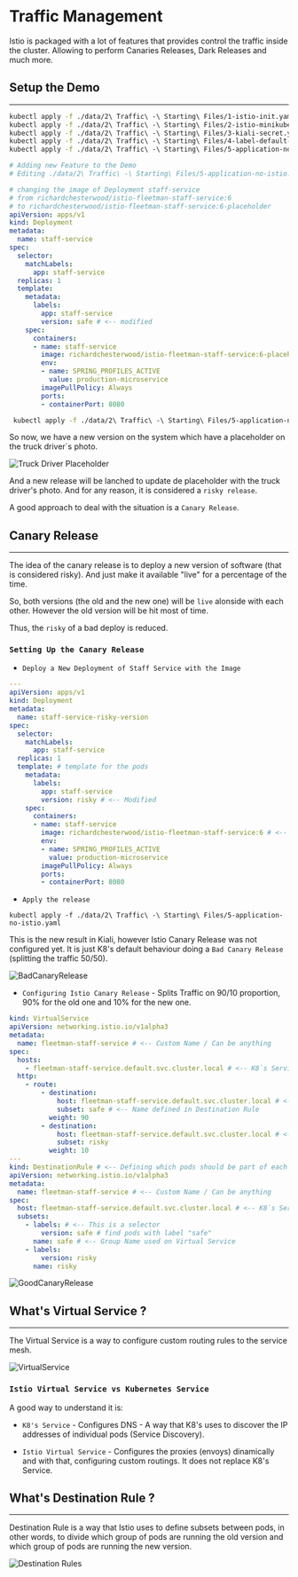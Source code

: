 # Traffic Management

Istio is packaged with a lot of features that provides control the traffic inside the cluster. Allowing to perform Canaries Releases, Dark Releases and much more.

## Setup the Demo
---

```bash
kubectl apply -f ./data/2\ Traffic\ -\ Starting\ Files/1-istio-init.yaml
kubectl apply -f ./data/2\ Traffic\ -\ Starting\ Files/2-istio-minikube.yaml
kubectl apply -f ./data/2\ Traffic\ -\ Starting\ Files/3-kiali-secret.yaml
kubectl apply -f ./data/2\ Traffic\ -\ Starting\ Files/4-label-default-namespace.yaml
kubectl apply -f ./data/2\ Traffic\ -\ Starting\ Files/5-application-no-istio.yaml
```

```yaml
# Adding new Feature to the Demo
# Editing ./data/2\ Traffic\ -\ Starting\ Files/5-application-no-istio.yaml

# changing the image of Deployment staff-service
# from richardchesterwood/istio-fleetman-staff-service:6
# to richardchesterwood/istio-fleetman-staff-service:6-placeholder
apiVersion: apps/v1
kind: Deployment
metadata:
  name: staff-service
spec:
  selector:
    matchLabels:
      app: staff-service
  replicas: 1
  template:
    metadata:
      labels:
        app: staff-service
        version: safe # <-- modified
    spec:
      containers:
      - name: staff-service
        image: richardchesterwood/istio-fleetman-staff-service:6-placeholder # <-- modified
        env:
        - name: SPRING_PROFILES_ACTIVE
          value: production-microservice
        imagePullPolicy: Always
        ports:
        - containerPort: 8080
```

```bash
 kubectl apply -f ./data/2\ Traffic\ -\ Starting\ Files/5-application-no-istio.yaml 
```

So now, we have a new version on the system which have a placeholder on the truck driver`s photo.

![Truck Driver Placeholder](./artifacts/05-TruckDriverPlaceHolder.png)

And a new release will be lanched to update de placeholder with the truck driver's photo. And for any reason, it is considered a `risky release`.

A good approach to deal with the situation is a `Canary Release`.

## Canary Release
---

The idea of the canary release is to deploy a new version of software (that is considered risky). And just make it available "live" for a percentage of the time.

So, both versions (the old and the new one) will be `live` alonside with each other. However the old version will be hit most of time.

Thus, the `risky` of a bad deploy is reduced.

### `Setting Up the Canary Release`

- `Deploy a New Deployment of Staff Service with the Image`
```yaml
---
apiVersion: apps/v1
kind: Deployment
metadata:
  name: staff-service-risky-version
spec:
  selector:
    matchLabels:
      app: staff-service
  replicas: 1
  template: # template for the pods
    metadata:
      labels:
        app: staff-service
        version: risky # <-- Modified 
    spec:
      containers:
      - name: staff-service
        image: richardchesterwood/istio-fleetman-staff-service:6 # <-- Modified with the new risky image
        env:
        - name: SPRING_PROFILES_ACTIVE
          value: production-microservice
        imagePullPolicy: Always
        ports:
        - containerPort: 8080
```

- `Apply the release`
```ssh
kubectl apply -f ./data/2\ Traffic\ -\ Starting\ Files/5-application-no-istio.yaml
```

This is the new result in Kiali, however Istio Canary Release was not configured yet. It is just K8's default behaviour doing a `Bad Canary Release` (splitting the traffic 50/50).

![BadCanaryRelease](./artifacts/05-BadCanaryRelease.png)

- `Configuring Istio Canary Release` - Splits Traffic on 90/10 proportion, 90% for the old one and 10% for the new one.
```yaml
kind: VirtualService
apiVersion: networking.istio.io/v1alpha3
metadata:
  name: fleetman-staff-service # <-- Custom Name / Can be anything
spec:
  hosts:
    - fleetman-staff-service.default.svc.cluster.local # <-- K8`s Service DNS Name
  http:
    - route:
        - destination:
            host: fleetman-staff-service.default.svc.cluster.local # <-- Target DNS Name
            subset: safe # <-- Name defined in Destination Rule
          weight: 90
        - destination:
            host: fleetman-staff-service.default.svc.cluster.local # <-- Target DNS Name
            subset: risky
          weight: 10
---
kind: DestinationRule # <-- Defining which pods should be part of each subset
apiVersion: networking.istio.io/v1alpha3
metadata:
  name: fleetman-staff-service # <-- Custom Name / Can be anything
spec:
  host: fleetman-staff-service.default.svc.cluster.local # <-- K8`s Service DNS Name
  subsets:
    - labels: # <-- This is a selector
        version: safe # find pods with label "safe"
      name: safe # <-- Group Name used on Virtual Service
    - labels:
        version: risky
      name: risky
```

![GoodCanaryRelease](./artifacts/05-GoodCanary.png)

## What's Virtual Service ? 
---

The Virtual Service is a way to configure custom routing rules to the service mesh.

![VirtualService](./artifacts/05-VirtualService.png)

### `Istio Virtual Service vs Kubernetes Service`

A good way to understand it is:

- `K8's Service` - Configures DNS - A way that K8's uses to discover the IP addresses of individual pods (Service Discovery).

- `Istio Virtual Service` - Configures the proxies (envoys) dinamically and with that, configuring custom routings. It does not replace K8's Service.

## What's Destination Rule ? 
---

Destination Rule is a way that Istio uses to define subsets between pods, in other words, to divide which group of pods are running the old version and which group of pods are running the new version.

![Destination Rules](./artifacts/05-DestinationRules.png)